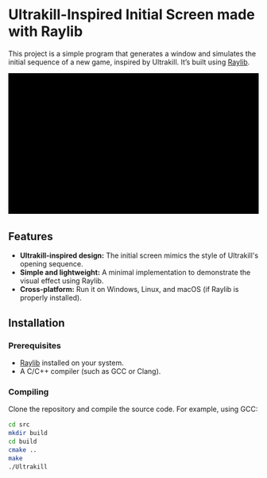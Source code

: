 # Ultrakill-Inspired Initial Screen made with Raylib

This project is a simple program that generates a window and simulates the initial sequence of a new game, inspired by Ultrakill. It’s built using [Raylib](https://www.raylib.com/).

![ultrakill_screen](./resources/output.gif)

## Features

- **Ultrakill-inspired design:** The initial screen mimics the style of Ultrakill's opening sequence.
- **Simple and lightweight:** A minimal implementation to demonstrate the visual effect using Raylib.
- **Cross-platform:** Run it on Windows, Linux, and macOS (if Raylib is properly installed).

## Installation

### Prerequisites

- [Raylib](https://www.raylib.com/) installed on your system.
- A C/C++ compiler (such as GCC or Clang).

### Compiling

Clone the repository and compile the source code. For example, using GCC:

```bash
cd src
mkdir build
cd build
cmake ..
make
./Ultrakill
```

